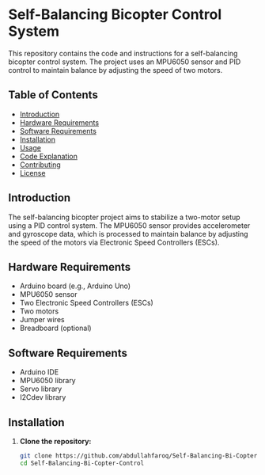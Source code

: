 # Self-Balancing Bicopter Control System

This repository contains the code and instructions for a self-balancing bicopter control system. The project uses an MPU6050 sensor and PID control to maintain balance by adjusting the speed of two motors.

## Table of Contents

- [Introduction](#introduction)
- [Hardware Requirements](#hardware-requirements)
- [Software Requirements](#software-requirements)
- [Installation](#installation)
- [Usage](#usage)
- [Code Explanation](#code-explanation)
- [Contributing](#contributing)
- [License](#license)

## Introduction

The self-balancing bicopter project aims to stabilize a two-motor setup using a PID control system. The MPU6050 sensor provides accelerometer and gyroscope data, which is processed to maintain balance by adjusting the speed of the motors via Electronic Speed Controllers (ESCs).

## Hardware Requirements

- Arduino board (e.g., Arduino Uno)
- MPU6050 sensor
- Two Electronic Speed Controllers (ESCs)
- Two motors
- Jumper wires
- Breadboard (optional)

## Software Requirements

- Arduino IDE
- MPU6050 library
- Servo library
- I2Cdev library

## Installation

1. **Clone the repository:**

   ```bash
   git clone https://github.com/abdullahfaroq/Self-Balancing-Bi-Copter-Control.git
   cd Self-Balancing-Bi-Copter-Control
